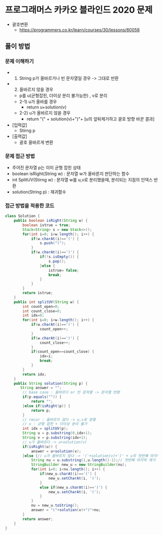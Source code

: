 # 프로그래머스 카카오 블라인드 2020 문제
- 괄호변환
    - https://programmers.co.kr/learn/courses/30/lessons/60058

## 풀이 방법
### 문제 이해하기
- 1) String p가 올바르거나 빈 문자열일 경우 -> 그대로 반환
- 2) 올바르지 않을 경우 
    - p를 u(균형잡힌, 더이상 분리 불가능한) , v로 분리
    - 2-1) u가 올바를 경우
        - return u+solution(v)
    - 2-2) u가 올바르지 않을 경우
        - return "(" + solution(v)+")"+ [u의 앞뒤제거하고 괄호 방향 바꾼 결과]
- [입력값]
    - Stirng p
- [출력값]
    - 괄호 올바르게 변환
### 문제 접근 방법
- 주어진 문자열 p는 이미 균형 잡힌 상태
- boolean isRight(String w) : 문자열 w가 올바른지 판단하는 함수
- int SplitUV(Stirng w) : 문자열 w를 u,v로 분리했을때, 분리되는 지점의 인덱스 반환
- solution(String p) : 재귀함수 


### 접근 방법을 적용한 코드
```java
class Solution {
    public boolean isRight(String w) {
		boolean istrue = true;
		Stack<String> s = new Stack<>();
		for(int i=0; i<w.length(); i++) {
			if(w.charAt(i)=='(') {
				s.push("(");
			}
			if(w.charAt(i)==')') {
				if(!s.isEmpty()) {
					s.pop();
				}else {
					istrue= false;
					break;
				}
			}
		}
		return istrue;
	}
    public int splitUV(String w) {
		int count_open=0;
		int count_close=0;
		int idx=0;
		for(int i=0; i<w.length(); i++) {
			if(w.charAt(i)=='(') {
				count_open++;
			}
			if(w.charAt(i)==')') {
				count_close++;
			}
			if(count_open==count_close) {
				idx=i;
				break;
			}
		}
		return idx;
	}
    public String solution(String p) {
       String answer = "";
        // base case : 올바르다 or 빈 문자열 -> 문자열 반환 
        if(p.equals("")) {
        	return "";
        }else if(isRight(p)) {
        	return p;
        }
        // recur : 올바르지 않다 -> u,v로 분할
        // u : 균형 잡힌 + 더이상 분리 불가
        int idx = splitUV(p);
        String u = p.substring(0,idx+1);
        String v = p.substring(idx+1);
        // u가 올바르다 -> u+solution(v)
        if(isRight(u)) {
        	answer = u+solution(v);
        }else {// u가 올바르지 않다 -> '('+solution(v)+')' + u의 첫번째 마지막 제거 후 괄호 방향 뒤집어서 뒤에 붙이기
        	String nu = u.substring(1,u.length()-1);// 첫번째 마지막 제거 
        	StringBuilder new_u = new StringBuilder(nu);
        	for(int i=0; i<nu.length(); i++) {
        		if(new_u.charAt(i)=='(') {
        			new_u.setCharAt(i, ')');
        		}
        		else if(new_u.charAt(i)==')') {
        			new_u.setCharAt(i, '(');
        		}
        	}
        	nu = new_u.toString();
        	answer = "("+solution(v)+")"+nu;
        }
        return answer;
    }
}
```

